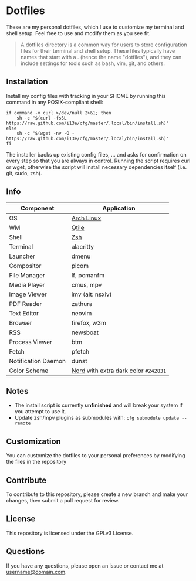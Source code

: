 # Dotfiles

These are my personal dotfiles, which I use to customize my terminal and shell setup. Feel free to use and modify them as you see fit.
> A dotfiles directory is a common way for users to store configuration files for their terminal and shell setup. These files typically have names that start with a . (hence the name "dotfiles"), and they can include settings for tools such as bash, vim, git, and others.

## Installation

Install my config files with tracking in your $HOME by running this command in
any POSIX-compliant shell:

```shell
if command -v curl >/dev/null 2>&1; then
    sh -c "$(curl -fsSL https://raw.github.com/i13e/cfg/master/.local/bin/install.sh)"
else
    sh -c "$(wget -nv -O - https://raw.github.com/i13e/cfg/master/.local/bin/install.sh)"
fi
```

The installer backs up existing config files, ... and asks for confirmation on every step so that you are always in control. Running the script requires curl or wget, otherwise the script will install necessary dependencies itself (i.e. git, sudo, zsh).

## Info

| Component           | Application                                                   |
| ------------------- | ------------------------------------------------------------- |
| OS                  | [Arch Linux](https://archlinux.org)                           |
| WM                  | [Qtile](https://qtile.org)                                    |
| Shell               | [Zsh](https://zsh.org)                                        |
| Terminal            | alacritty                                                     |
| Launcher            | dmenu                                                         |
| Compositor          | picom                                                         |
| File Manager        | lf, pcmanfm                                                   |
| Media Player        | cmus, mpv                                                     |
| Image Viewer        | imv (alt: nsxiv)                                              |
| PDF Reader          | zathura                                                       |
| Text Editor         | neovim                                                        |
| Browser             | firefox, w3m                                                  |
| RSS                 | newsboat                                                      |
| Process Viewer      | btm                                                           |
| Fetch               | pfetch                                                        |
| Notification Daemon | dunst                                                         |
| Color Scheme        | [Nord](https://nordtheme.com) with extra dark color `#242831` |

## Notes

- The install script is currently **unfinished** and will break your system if you attempt to use it.
- Update zsh/mpv plugins as submodules with: `cfg submodule update --remote`

## Customization

You can customize the dotfiles to your personal preferences by modifying the files in the repository

## Contribute
To contribute to this repository, please create a new branch and make your changes, then submit a pull
request for review.

## License

This repository is licensed under the GPLv3 License.

## Questions

If you have any questions, please open an issue or contact me at username@domain.com.
